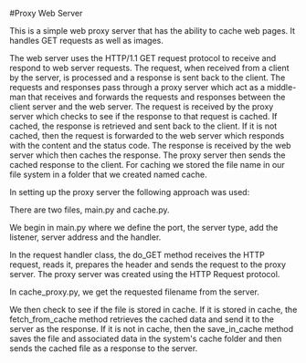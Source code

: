 #Proxy Web Server

This is a simple web proxy server that has the ability to cache web pages. It handles GET requests as well as images. 

The web server uses the HTTP/1.1 GET request protocol to receive and respond to web server requests. The request, when received from a client by the server, is processed and 
a response is sent back to the client. The requests and responses pass through a proxy server which act as a middle-man that receives and forwards the requests and responses between 
the client server and the web server. The request is received by the proxy server which checks to see if the response to that request is cached. If cached, the response is retrieved and 
sent back to the client. If it is not cached, then the request is forwarded to the web server which responds with the content and the status code. The response is received by the web server 
which then caches the response. The proxy server then sends the cached response to the client. For caching we stored the file name in our file system in a folder that we created named cache. 



In setting up the proxy server the following approach was used:

There are two files, main.py and cache.py.

We begin in main.py where we define the port, the server type, add the listener, server address and the handler.

In the request handler class, the do_GET method receives the HTTP request, reads it, prepares the header and sends the request to the proxy server. 
The proxy server was created using the HTTP Request protocol. 

In cache_proxy.py, we get the requested filename from the server.

We then check to see if the file is stored in cache. If it is stored in cache, the fetch_from_cache method retrieves the cached data and send it to the server as the response. If it is not in cache,
then the save_in_cache method saves the file and associated data in the system's cache folder and then sends the cached file as a response to the server. 

